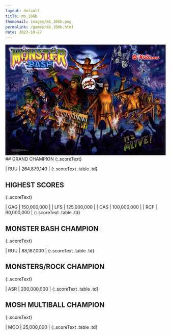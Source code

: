 ```yaml
---
layout: default
title: mb_106b
thumbnail: images/mb_106b.png
permalink: /games/mb_106b.html
date: 2023-10-27
---
```


<img src="../images/mb_106b.png" class="gameThumbnail img-fluid mx-auto align-middle">
## GRAND CHAMPION
{:.scoreText}

| RUU | 264,879,140 | 
{:.scoreText .table .td}

## HIGHEST SCORES
{:.scoreText}

| GAG | 150,000,000 | 
| LFS | 125,000,000 | 
| CAS | 100,000,000 | 
| RCF | 90,000,000 | 
{:.scoreText .table .td}

## MONSTER BASH CHAMPION
{:.scoreText}

| RUU | 88,187,000 | 
{:.scoreText .table .td}

## MONSTERS/ROCK CHAMPION
{:.scoreText}

| ASR | 200,000,000 | 
{:.scoreText .table .td}

## MOSH MULTIBALL CHAMPION
{:.scoreText}

| MOO | 25,000,000 | 
{:.scoreText .table .td}
